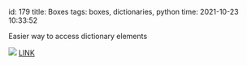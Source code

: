 id: 179
title: Boxes
tags: boxes, dictionaries, python
time: 2021-10-23 10:33:52

Easier way to access dictionary elements

![](http://localhost/bkmks_fotos/pics/126)
[LINK](https://github.com/cdgriffith/Box)